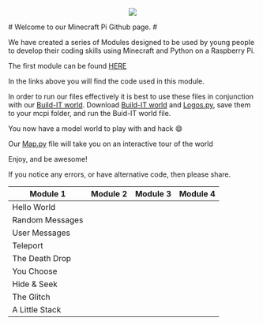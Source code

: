 <p align="center">
  <img src = http://2.bp.blogspot.com/-Ex4C_nNDViE/U72hTKFQQmI/AAAAAAAAAFA/XkBR_d8_gzE/s1600/minecraft_pi_logo.png align="middle">
</p>
# Welcome to our Minecraft Pi Github page. #

We have created a series of Modules designed to be used by young people to develop their coding skills using Minecraft and Python on a Raspberry Pi.

The first module can be found [HERE](https://docs.google.com/document/d/1dm-OIPIpIEhldNtLYyG_zQk2G3-rBpYdn35__dMofp4/edit?usp=sharing)

In the links above you will find the code used in this module.

In order to run our files effectively it is best to use these files in conjunction with our [Build-IT world](Build-IT_World.py). Download [Build-IT world](Build-IT_World.py) and [Logos.py](Logos.py), save them to your mcpi folder, and run the Buid-IT world file. 

You now have a model world to play with and hack :smile:

Our [Map.py](Map.py) file will take you on an interactive tour of the world

Enjoy, and be awesome!

If you notice any errors, or have alternative code, then please share.

| Module 1      | Module 2 | Module 3 | Module 4 |
|----------     |----------|----------|----------|
|Hello World    |          |          |          |
|Random Messages|          |          |          |
|User Messages  |          |          |          |
|Teleport       |          |          |          |
|The Death Drop |          |          |          |
|You Choose     |          |          |          |
|Hide & Seek    |          |          |          |
|The Glitch     |          |          |          |
|A Little Stack |          |          |          |
